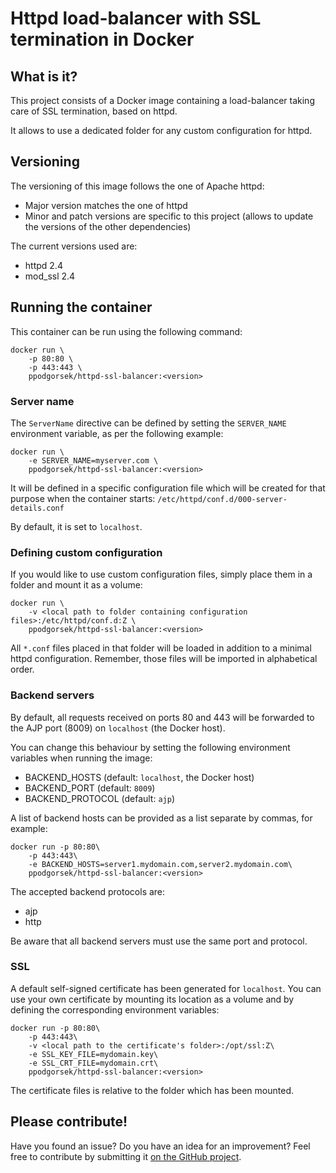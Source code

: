# Httpd load-balancer with SSL termination in Docker

## What is it?

This project consists of a Docker image containing a load-balancer taking care of SSL termination, based on httpd.

It allows to use a dedicated folder for any custom configuration for httpd.

## Versioning

The versioning of this image follows the one of Apache httpd:

* Major version matches the one of httpd
* Minor and patch versions are specific to this project (allows to update the versions of the other dependencies)

The current versions used are:

* httpd 2.4
* mod_ssl 2.4

## Running the container

This container can be run using the following command:

    docker run \
        -p 80:80 \
        -p 443:443 \
        ppodgorsek/httpd-ssl-balancer:<version>

### Server name

The `ServerName` directive can be defined by setting the `SERVER_NAME` environment variable, as per the following example:

    docker run \
        -e SERVER_NAME=myserver.com \
        ppodgorsek/httpd-ssl-balancer:<version>

It will be defined in a specific configuration file which will be created for that purpose when the container starts: `/etc/httpd/conf.d/000-server-details.conf`

By default, it is set to `localhost`.

### Defining custom configuration

If you would like to use custom configuration files, simply place them in a folder and mount it as a volume:

    docker run \
        -v <local path to folder containing configuration files>:/etc/httpd/conf.d:Z \
        ppodgorsek/httpd-ssl-balancer:<version>

All `*.conf` files placed in that folder will be loaded in addition to a minimal httpd configuration.
Remember, those files will be imported in alphabetical order.

### Backend servers

By default, all requests received on ports 80 and 443 will be forwarded to the AJP port (8009) on `localhost` (the Docker host).

You can change this behaviour by setting the following environment variables when running the image:
  * BACKEND_HOSTS (default: `localhost`, the Docker host)
  * BACKEND_PORT (default: `8009`)
  * BACKEND_PROTOCOL (default: `ajp`)

A list of backend hosts can be provided as a list separate by commas, for example:

    docker run -p 80:80\
        -p 443:443\
        -e BACKEND_HOSTS=server1.mydomain.com,server2.mydomain.com\
        ppodgorsek/httpd-ssl-balancer:<version>

The accepted backend protocols are:
  * ajp
  * http

Be aware that all backend servers must use the same port and protocol.

### SSL

A default self-signed certificate has been generated for `localhost`. You can use your own certificate by mounting its location as a volume and by defining the corresponding environment variables:

    docker run -p 80:80\
        -p 443:443\
        -v <local path to the certificate's folder>:/opt/ssl:Z\
        -e SSL_KEY_FILE=mydomain.key\
        -e SSL_CRT_FILE=mydomain.crt\
        ppodgorsek/httpd-ssl-balancer:<version>

The certificate files is relative to the folder which has been mounted.

## Please contribute!

Have you found an issue? Do you have an idea for an improvement? Feel free to contribute by submitting it [on the GitHub project](https://github.com/ppodgorsek/docker-httpd-ssl-balancer/issues).
